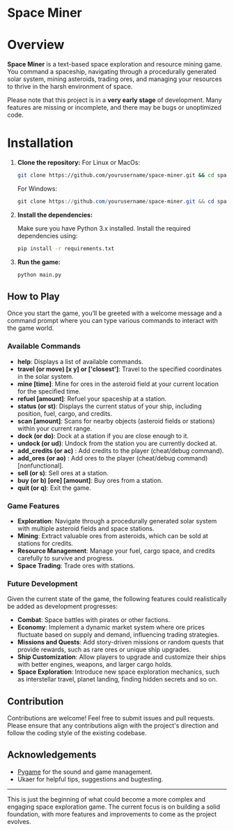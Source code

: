# Space Miner

# Overview

**Space Miner** is a text-based space exploration and resource mining game. You command a spaceship, navigating through a procedurally generated solar system, mining asteroids, trading ores, and managing your resources to thrive in the harsh environment of space. 

Please note that this project is in a **very early stage** of development. Many features are missing or incomplete, and there may be bugs or unoptimized code.

# Installation

1. **Clone the repository:**
   For Linux or MacOs:
   ```bash
   git clone https://github.com/yourusername/space-miner.git && cd space-miner
   ```
   
   For Windows:
   ```powershell
   git clone https://github.com/yourusername/space-miner.git && cd space-miner
   ```

2. **Install the dependencies:**

   Make sure you have Python 3.x installed. Install the required dependencies using:

   ```bash
   pip install -r requirements.txt
   ```
   
   
3. **Run the game:**

   ```bash
   python main.py
   ```

## How to Play

Once you start the game, you’ll be greeted with a welcome message and a command prompt where you can type various commands to interact with the game world.

### Available Commands

- **help**: Displays a list of available commands.
- **travel (or move) [x y] or ['closest']**: Travel to the specified coordinates in the solar system.
- **mine [time]**: Mine for ores in the asteroid field at your current location for the specified time.
- **refuel [amount]**: Refuel your spaceship at a station.
- **status (or st)**: Displays the current status of your ship, including position, fuel, cargo, and credits.
- **scan [amount]**: Scans for nearby objects (asteroid fields or stations) within your current range.
- **dock (or do)**: Dock at a station if you are close enough to it.
- **undock (or ud)**: Undock from the station you are currently docked at.
- **add_credits (or ac)** : Add credits to the player (cheat/debug command).
- **add_ores (or ao)** : Add ores to the player (cheat/debug command) [nonfunctional].
- **sell (or s)**: Sell ores at a station.
- **buy (or b) [ore] [amount]**: Buy ores from a station.
- **quit (or q)**: Exit the game.

### Game Features

- **Exploration**: Navigate through a procedurally generated solar system with multiple asteroid fields and space stations.
- **Mining**: Extract valuable ores from asteroids, which can be sold at stations for credits.
- **Resource Management**: Manage your fuel, cargo space, and credits carefully to survive and progress.
- **Space Trading**: Trade ores with stations.

### Future Development

Given the current state of the game, the following features could realistically be added as development progresses:

- **Combat**: Space battles with pirates or other factions.
- **Economy**: Implement a dynamic market system where ore prices fluctuate based on supply and demand, influencing trading strategies.
- **Missions and Quests**: Add story-driven missions or random quests that provide rewards, such as rare ores or unique ship upgrades.
- **Ship Customization**: Allow players to upgrade and customize their ships with better engines, weapons, and larger cargo holds.
- **Space Exploration**: Introduce new space exploration mechanics, such as interstellar travel, planet landing, finding hidden secrets and so on.

## Contribution

Contributions are welcome! Feel free to submit issues and pull requests. Please ensure that any contributions align with the project's direction and follow the coding style of the existing codebase.

## Acknowledgements

- [Pygame](https://www.pygame.org/) for the sound and game management.
- Ukaer for helpful tips, suggestions and bugtesting.
---

This is just the beginning of what could become a more complex and engaging space exploration game. The current focus is on building a solid foundation, with more features and improvements to come as the project evolves.

